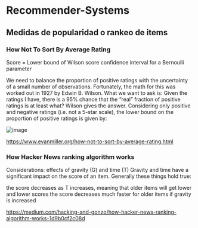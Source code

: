 # Recommender-Systems

## Medidas de popularidad o rankeo de items
### How Not To Sort By Average Rating
Score = Lower bound of Wilson score confidence interval for a Bernoulli parameter

We need to balance the proportion of positive ratings with the uncertainty of a small number of observations. Fortunately, the math for this was worked out in 1927 by Edwin B. Wilson. What we want to ask is: Given the ratings I have, there is a 95% chance that the “real” fraction of positive ratings is at least what? Wilson gives the answer. Considering only positive and negative ratings (i.e. not a 5-star scale), the lower bound on the proportion of positive ratings is given by:

![image](https://user-images.githubusercontent.com/22348584/168808923-9e278b0f-fe8a-45ad-baf5-b14db8aba3d2.png)


https://www.evanmiller.org/how-not-to-sort-by-average-rating.html

### How Hacker News ranking algorithm works

Considerations: effects of gravity (G) and time (T)
Gravity and time have a significant impact on the score of an item. Generally these things hold true:

the score decreases as T increases, meaning that older items will get lower and lower scores
the score decreases much faster for older items if gravity is increased

https://medium.com/hacking-and-gonzo/how-hacker-news-ranking-algorithm-works-1d9b0cf2c08d
